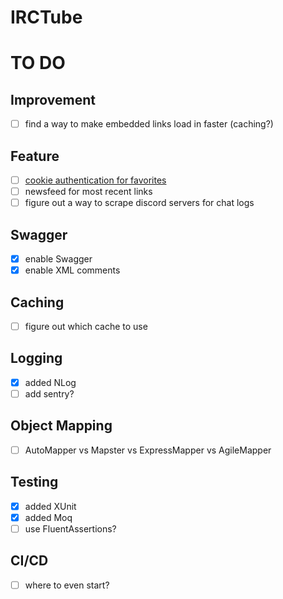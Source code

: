 ﻿# IRCTube

# TO DO

## Improvement
- [ ] find a way to make embedded links load in faster (caching?)

## Feature
- [ ] [cookie authentication for favorites](https://docs.microsoft.com/en-us/aspnet/core/security/authentication/cookie?view=aspnetcore-5.0)
- [ ] newsfeed for most recent links
- [ ] figure out a way to scrape discord servers for chat logs

## Swagger
- [x] enable Swagger
- [x] enable XML comments

## Caching
- [ ] figure out which cache to use

## Logging
- [x] added NLog
- [ ] add sentry?

## Object Mapping
- [ ] AutoMapper vs Mapster vs ExpressMapper vs AgileMapper

## Testing
- [x] added XUnit
- [x] added Moq
- [ ] use FluentAssertions?

## CI/CD
- [ ] where to even start?


